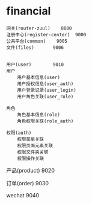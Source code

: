 # financial


    网关(router-zuul)    8080
    注册中心(register-center)  9000
    公共平台(common)    9005
    文件(files)       9006
    
    
    用户(user)        9010
    用户
        用户基本信息(user)
        用户授权信息(user_auth)
        用户登录记录(user_login)
        用户角色关联(user_role)
        
    角色
        角色基本信息(role)
        角色权限关联(role_auth)
        
    权限(auth)
        权限菜单关联
        权限页面元素关联
        权限文件夹关联
        权限操作关联
    
    

产品(product)		9020

订单(order)			9030

wechat 9040




























